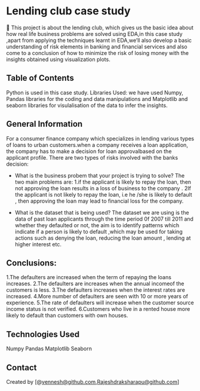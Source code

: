 # Lending club case study
	This project is about the lending club, which gives us the basic idea about how real life business problems are solved using EDA,in this case study ,apart from applying the techniques learnt in EDA,we’ll also develop a basic understanding of risk elements in banking and financial services and also come to a conclusion of how to minimize the risk of losing money with the insights obtained using visualization plots.

## Table of Contents
Python is used in this case study.
Libraries Used: we have used Numpy, Pandas libraries for the coding and data manipulations and Matplotlib and seaborn libraries for visulalisation of the data to infer the insights.

## General Information
For a consumer finance company which specializes in lending various types of loans to urban customers.when a company receives a loan application, the company has to make a decision for loan approvalbased on the applicant profile. There are two types of risks involved with the banks decision:
- What is the business probem that your project is trying to solve?
The two main problems are:
1.if the applicant is likely to repay the loan, then not approving the loan results in a loss of business to the company  .
2If the applicant is not likely to repay the loan, i.e he /she is likely to default , then approving the loan may lead to financial loss for the company.



- What is the dataset that is being used?
The dataset we are using is the data of past loan applicants through the time period 0f 2007 till 2011 and whether they defaulted or not, the aim is to identify patterns which indicate if a person is likely to default ,which may be used for taking actions such as denying the loan, reducing the loan amount , lending at higher interest etc.



## Conclusions: 
1.The defaulters are increased when the term of repaying the loans increases.
2.The defaulters are increases when the annual incomeof the customers is less.
3.The defaulters increases when the interest rates are increased.
4.More number of defaulters are seen with 10 or more years of experience.
5.The rate of defaulters will increase when the customer source income status is not verified.
6.Customers who live in a rented house more likely to default than customers with own houses.

## Technologies Used
Numpy
Pandas
Matplotlib
Seaborn
## Contact
Created by [@vennesh@github.com,Rajeshdraksharapu@github.com]
